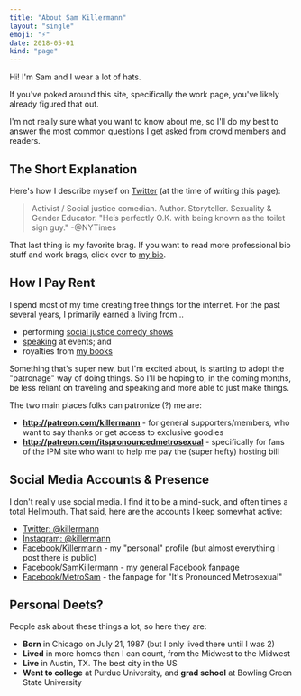 ```yaml
---
title: "About Sam Killermann"
layout: "single"
emoji: "⚡️"
date: 2018-05-01
kind: "page"
---
```


Hi! I'm Sam and I wear a lot of hats.

If you've poked around this site, specifically the work page, you've likely already figured that out.

I'm not really sure what you want to know about me, so I'll do my best to answer the most common questions I get asked from crowd members and readers.

## The Short Explanation

Here's how I describe myself on [Twitter](http://twitter.com/killermann) (at the time of writing this page):

> Activist / Social justice comedian. Author. Storyteller. Sexuality & Gender Educator. "He’s perfectly O.K. with being known as the toilet sign guy." -@NYTimes

That last thing is my favorite brag. If you want to read more professional bio stuff and work brags, click over to [my bio](../bio).

## How I Pay Rent

I spend most of my time creating free things for the internet. For the past several years, I primarily earned a living from...

- performing [social justice comedy shows](http://itspronouncedmetrosexual.com/campus-programs/)
- [speaking](http://samtalkto.us) at events; and
- royalties from [my books](https://www.amazon.com/Sam-Killermann/e/B00F9CIDGM)

Something that's super new, but I'm excited about, is starting to adopt the "patronage" way of doing things. So I'll be hoping to, in the coming months, be less reliant on traveling and speaking and more able to just make things.

The two main places folks can patronize (?) me are:

- **http://patreon.com/killermann** - for general supporters/members, who want to say thanks or get access to exclusive goodies
- **http://patreon.com/itspronouncedmetrosexual** - specifically for fans of the IPM site who want to help me pay the (super hefty) hosting bill

## Social Media Accounts &amp; Presence

I don't really use social media. I find it to be a mind-suck, and often times a total Hellmouth. That said, here are the accounts I keep somewhat active:

- [Twitter: @killermann](http://twitter.com/killermann)
- [Instagram: @killermann](http://instagram.com/killermann)
- [Facebook/Killermann](http://facebook.com/killermann) - my "personal" profile (but almost everything I post there is public)
- [Facebook/SamKillermann](http://facebook.com/samkillermann) - my general Facebook fanpage
- [Facebook/MetroSam](http://facebook.com/metrosam) - the fanpage for "It's Pronounced Metrosexual"

## Personal Deets?

People ask about these things a lot, so here they are:

- **Born** in Chicago on July 21, 1987 (but I only lived there until I was 2)
- **Lived** in more homes than I can count, from the Midwest to the Midwest
- **Live** in Austin, TX. The best city in the US
- **Went to college** at Purdue University, and **grad school** at Bowling Green State University
